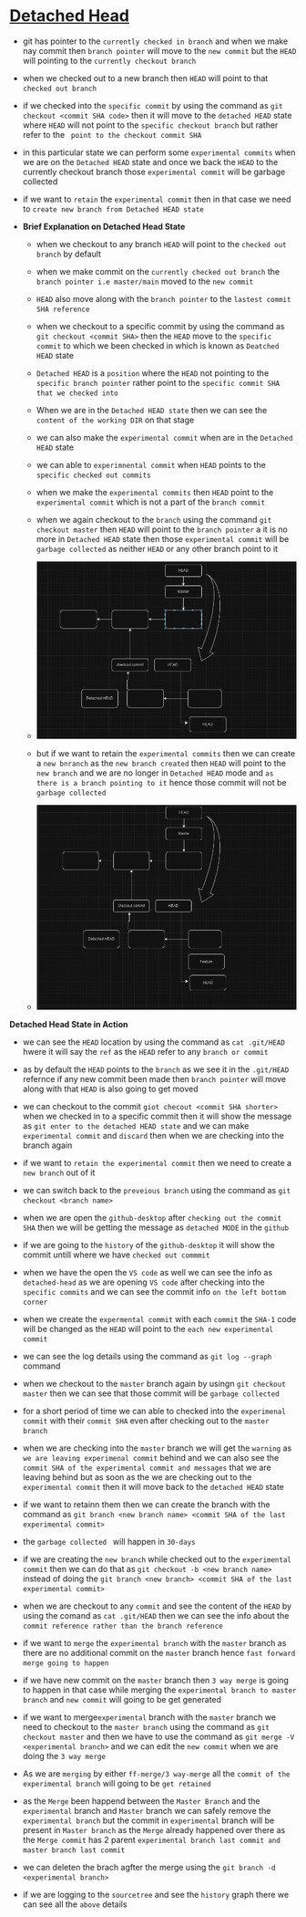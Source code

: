 # <ins> Detached Head </ins> #

- git has pointer to the `currently checked in branch` and when we make nay commit then `branch pointer` will move to the `new commit` but the `HEAD` will pointing to the `currently checkout branch`

- when we checked out to a new branch then `HEAD` will point to that `checked out branch`

- if we checked into the `specific commit` by using the command as `git checkout <commit SHA code>` then it will move to the `detached HEAD` state where `HEAD` will not point to the `specific checkout branch` but rather refer to the ` point to the checkout commit SHA`

- in this particular state we can perform some `experimental commits` when we are on the `Detached HEAD` state and once we back the `HEAD` to the currently checkout branch those `experimental commit` will be garbage collected

- if we want to `retain` the `experimental commit` then in that case we need to `create new branch from Detached HEAD state`

- **Brief Explanation on Detached Head State**

    - when we checkout to any branch `HEAD` will point to the `checked out branch` by default 

    - when we make commit on the `currently checked out branch` the `branch pointer i.e master/main` moved to the `new commit`
    
    - `HEAD` also move along with the `branch pointer` to the `lastest commit SHA reference`

    - when we checkout to a specific commit by using the command as `git checkout <commit SHA>` then the `HEAD` move to the `specific commit` to which we been checked in which is known as `Deatched HEAD` state

    - `Detached HEAD` is a `position` where the `HEAD` not pointing to the `specific branch pointer` rather point to the `specific commit SHA that we checked into`

    - When we are in the `Detached HEAD state` then we can see the `content of the working DIR` on that stage 

    - we can also make the `experimental commit` when are in the `Detached HEAD` state

    - we can able to `experimnental commit` when `HEAD` points to the `specific checked out commits`
    
    - when we make the `experimental commits` then `HEAD` point to the `experimental commit` which is not a part of the `branch commit`

    - when we again checkout to the `branch` using the command `git checkout master` then `HEAD` will point to the `branch pointer` a it is no more in `Detached HEAD` state then those `experimental commit` will be `garbage collected` as neither `HEAD` or any other branch point to it
    
    - ![Alt text](image.png) 

    - but if we want to retain the `experimental commits` then we can create a `new bnranch` as the `new branch created` then `HEAD` will point to the `new branch` and we are no longer in `Detached HEAD` mode and `as there is a branch pointing to it` hence those commit will not be `garbage collected`

    - ![Alt text](image-1.png)

**Detached Head State in Action**

  - we can see the `HEAD` location by using the command as `cat .git/HEAD` hwere it will say the `ref` as the `HEAD` refer to any `branch or commit`
  
  - as by default the `HEAD` points to the `branch` as we see it in the `.git/HEAD` refernce  if any new commit been made then `branch pointer` will move along with that `HEAD` is also going to get moved
  
  - we can checkout to the commit `giot checout <commit SHA shorter>` when we checked in to a specific commit then it will show the message as `git enter to the detached HEAD state` and we can make `experimental commit` and `discard` then when we are checking into the branch again

  - if we want to `retain the experimental commit` then we need to create a `new branch` out of it 

  - we can switch  back to the `preveious branch` using the command as `git checkout <branch name>`

  - when we are open the `github-desktop` after `checking out the commit SHA` then we will be getting the message as `detached MODE` in the `github`

  - if we are going to the `history` of the `github-desktop` it will show the commit untill where we have `checked out commmit`

  - when we have the open the `VS code` as well we can see the info as  `detached-head` as we are opening `VS code` after checking into the `specific commits` and we can see the commit info `on the left bottom corner`

  - when we create the `expermental commit` with each `commit` the `SHA-1` code will be changed as the `HEAD` will point to the `each new experimental commit`
  
  - we can see the log details using the command as `git log --graph` command

  - when we checkout to the `master` branch again by usingn `git checkout master` then we can see that those commit will be `garbage collected` 

  - for a short period of time we can able to checked into the `experimenal commit` with their `commit SHA` even after checking out to the `master branch`
  
  - when we are checking into the `master` branch we will get the `warning` as `we are leaving experimenal commit` behind and we can also see the `commit SHA of the experimental commit and messages` that we are leaving behind but as soon as the we are checking out to the `experimental commit` then it will move back to the `detached HEAD` state

  - if we want to retainn them then we can create the branch with the command as `git branch <new branch name> <commit SHA of the last experimental commit>`
  
  - the `garbage collected ` will happen in `30-days`

  - if we are creating the ` new branch ` while checked out to the `experimental commit` then we can do that as `git checkout -b <new branch name>` instead of doing the `git branch <new branch> <commit SHA of the last experimental commit>`
  
  - when we are checkout to any `commit` and see the content of the `HEAD` by using the comand as `cat .git/HEAD` then we can see the info about the `commit reference rather than the branch reference`

  - if we want to `merge` the `experimental branch` with the `master` branch as there are no additional commit on the `master` branch hence `fast forward merge going to happen`

  - if we have new commit on the `master` branch then `3 way merge` is going to happen in that case while merging the `experimental branch to master branch` and `new commit` will going to be get generated

  - if we want to merge`experimental` branch with the `master` branch we need to checkout to the `master branch` using the command as `git checkout master` and then we have to use the command as `git merge -V <experimental branch>` and we can edit the `new commit` when we are doing the `3 way merge`

  - As we are `merging` by either `ff-merge/3 way-merge` all the `commit of the experimental branch` will going to be `get retained`
  
  - as the `Merge` been happend between the `Master Branch` and the `experimental` branch and `Master` branch we can safely remove the `experimental branch` but the commit in `experimental` branch will be present in `Master branch` as the `Merge` already happened over there as the `Merge commit` has 2 parent `experimental branch last commit and master branch last commit`

  - we can deleten the brach agfter the merge using the `git branch -d <experimental branch>` 

  - if we are logging to the `sourcetree` and see the `history` graph there we can see all the `above` details  



  





